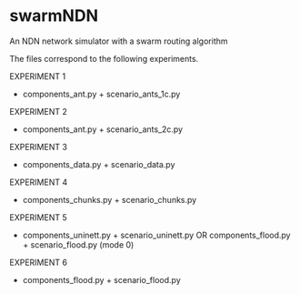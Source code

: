 # swarmNDN
An NDN network simulator with a swarm routing algorithm

The files correspond to the following experiments.

EXPERIMENT 1
- components_ant.py + scenario_ants_1c.py

EXPERIMENT 2
- components_ant.py + scenario_ants_2c.py

EXPERIMENT 3
- components_data.py + scenario_data.py

EXPERIMENT 4
- components_chunks.py + scenario_chunks.py

EXPERIMENT 5
- components_uninett.py + scenario_uninett.py OR components_flood.py + scenario_flood.py (mode 0)

EXPERIMENT 6
- components_flood.py + scenario_flood.py
